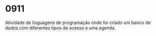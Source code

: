 # 0911
Atividade de linguagens de programação onde foi criado um banco de dados com diferentes tipos de acesso a uma agenda.
